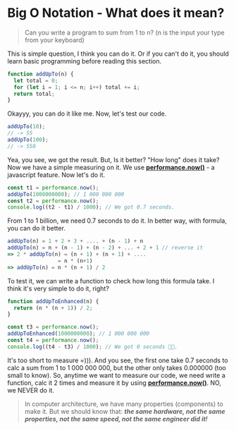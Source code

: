 # Big O Notation - What does it mean?

> Can you write a program to sum from 1 to n? (n is the input your type from your keyboard)

This is simple question, I think you can do it. Or if you can't do it, you should learn basic programming before reading this section.

```javascript
function addUpTo(n) {
  let total = 0;
  for (let i = 1; i <= n; i++) total += i;
  return total;
}
```

Okayyy, you can do it like me. Now, let's test our code.

```javascript
addUpTo(10);
// -> 55
addUpTo(100);
// -> 550
```

Yea, you see, we got the result. But, Is it better? "How long" does it take? Now we have a simple measuring on it. We use [**performance.now()**](https://developer.mozilla.org/en-US/docs/Web/API/Performance/now) - a javascript feature. Now let's do it.

```javascript
const t1 = performance.now();
addUpTo(1000000000); // 1 000 000 000
const t2 = performance.now();
console.log((t2 - t1) / 1000); // We got 0.7 seconds.
```

From 1 to 1 billion, we need 0.7 seconds to do it. In better way, with formula, you can do it better.

```javascript
addUpTo(n) = 1 + 2 + 3 + .... + (n - 1) + n
addUpTo(n) = n + (n - 1) + (n - 2) + ... + 2 + 1 // reverse it
=> 2 * addUpTo(n) = (n + 1) + (n + 1) + ....
                = n * (n+1)
=> addUpTo(n) = n * (n + 1) / 2
```

To test it, we can write a function to check how long this formula take. I think it's very simple to do it, right?

```javascript
function addUpToEnhanced(n) {
  return (n * (n + 1)) / 2;
}

const t3 = performance.now();
addUpToEnhanced(1000000000); // 1 000 000 000
const t4 = performance.now();
console.log((t4 - t3) / 1000); // We got 0 seconds 🤣🤣.
```

It's too short to measure =))). And you see, the first one take 0.7 seconds to calc a sum from 1 to 1 000 000 000, but the other only takes 0.000000 (too small to know). So, anytime we want to measure our code, we need write a function, calc it 2 times and measure it by using <a href="https://developer.mozilla.org/en-US/docs/Web/API/Performance/now" target="_blank"><strong>performance.now()</strong></a>. NO, we NEVER do it.

> In computer architecture, we have many properties (components) to make it. But we should know that: **_the same hardware, not the same properties, not the same speed, not the same engineer did it!_**
